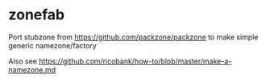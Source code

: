 # zonefab
Port stubzone from https://github.com/packzone/packzone to make simple generic namezone/factory

Also see https://github.com/ricobank/how-to/blob/master/make-a-namezone.md
